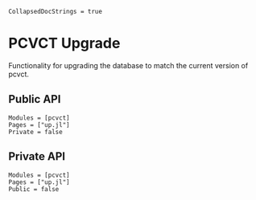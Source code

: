 ```@meta
CollapsedDocStrings = true
```

# PCVCT Upgrade

Functionality for upgrading the database to match the current version of pcvct.

## Public API
```@autodocs
Modules = [pcvct]
Pages = ["up.jl"]
Private = false
```

## Private API
```@autodocs
Modules = [pcvct]
Pages = ["up.jl"]
Public = false
```